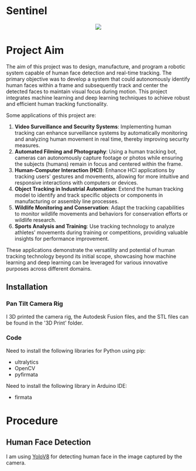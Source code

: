 # Sentinel

<p align="center">
<!-- <img src="https://github.com/Chinmay-Deep-Sahoo/Sentinel/assets/118956460/5bec9dff-051e-48de-9097-2ca55c83d39a" width="400" /> -->
<img src="https://jumpshare.com/embed/FzimHtw6yv8TSchAA6Sq">
</p>

# Project Aim
The aim of this project was to design, manufacture, and program a robotic system capable of human face detection and real-time tracking. The primary objective was to develop a system that could autonomously identify human faces within a frame and subsequently track and center the detected faces to maintain visual focus during motion. This project integrates machine learning and deep learning techniques to achieve robust and efficient human tracking functionality.

Some applications of this project are:
1. <b>Video Surveillance and Security Systems</b>: Implementing human tracking can enhance surveillance systems by automatically monitoring and analyzing human movement in real time, thereby improving security measures.
2. <b>Automated Filming and Photography</b>: Using a human tracking bot, cameras can autonomously capture footage or photos while ensuring the subjects (humans) remain in focus and centered within the frame.
3. <b>Human-Computer Interaction (HCI)</b>: Enhance HCI applications by tracking users' gestures and movements, allowing for more intuitive and responsive interactions with computers or devices.
4. <b>Object Tracking in Industrial Automation</b>: Extend the human tracking model to identify and track specific objects or components in manufacturing or assembly line processes.
5. <b>Wildlife Monitoring and Conservation</b>: Adapt the tracking capabilities to monitor wildlife movements and behaviors for conservation efforts or wildlife research.
6. <b>Sports Analysis and Training</b>: Use tracking technology to analyze athletes' movements during training or competitions, providing valuable insights for performance improvement.

These applications demonstrate the versatility and potential of human tracking technology beyond its initial scope, showcasing how machine learning and deep learning can be leveraged for various innovative purposes across different domains.

## Installation ##
### Pan Tilt Camera Rig ###
I 3D printed the camera rig, the Autodesk Fusion files, and the STL files can be found in the '3D Print' folder.

### Code ###
Need to install the following libraries for Python using pip:
*  ultralytics
*  OpenCV
*  pyfirmata
  
Need to install the following library in Arduino IDE:
*  firmata

# Procedure #
## Human Face Detection

I am using [YoloV8](https://docs.ultralytics.com) for detecting human face in the image captured by the camera. 
